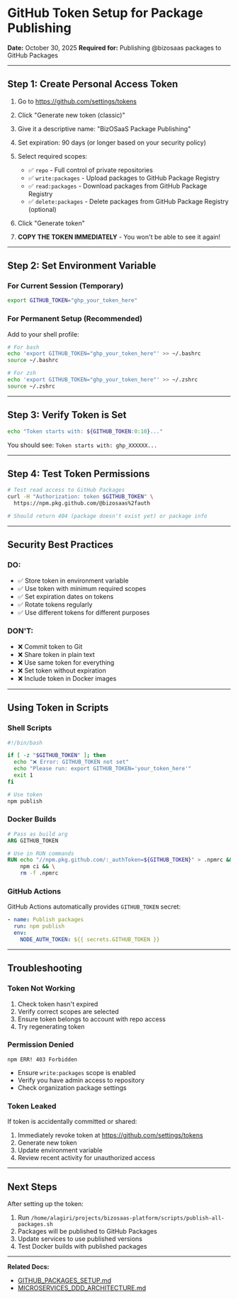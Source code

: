 # GitHub Token Setup for Package Publishing

**Date:** October 30, 2025
**Required for:** Publishing @bizosaas packages to GitHub Packages

---

## Step 1: Create Personal Access Token

1. Go to https://github.com/settings/tokens
2. Click "Generate new token (classic)"
3. Give it a descriptive name: "BizOSaaS Package Publishing"
4. Set expiration: 90 days (or longer based on your security policy)
5. Select required scopes:
   - ✅ `repo` - Full control of private repositories
   - ✅ `write:packages` - Upload packages to GitHub Package Registry
   - ✅ `read:packages` - Download packages from GitHub Package Registry
   - ✅ `delete:packages` - Delete packages from GitHub Package Registry (optional)

6. Click "Generate token"
7. **COPY THE TOKEN IMMEDIATELY** - You won't be able to see it again!

---

## Step 2: Set Environment Variable

### For Current Session (Temporary)

```bash
export GITHUB_TOKEN="ghp_your_token_here"
```

### For Permanent Setup (Recommended)

Add to your shell profile:

```bash
# For bash
echo 'export GITHUB_TOKEN="ghp_your_token_here"' >> ~/.bashrc
source ~/.bashrc

# For zsh
echo 'export GITHUB_TOKEN="ghp_your_token_here"' >> ~/.zshrc
source ~/.zshrc
```

---

## Step 3: Verify Token is Set

```bash
echo "Token starts with: ${GITHUB_TOKEN:0:10}..."
```

You should see: `Token starts with: ghp_XXXXXX...`

---

## Step 4: Test Token Permissions

```bash
# Test read access to GitHub Packages
curl -H "Authorization: token $GITHUB_TOKEN" \
  https://npm.pkg.github.com/@bizosaas%2fauth

# Should return 404 (package doesn't exist yet) or package info
```

---

## Security Best Practices

### DO:
- ✅ Store token in environment variable
- ✅ Use token with minimum required scopes
- ✅ Set expiration dates on tokens
- ✅ Rotate tokens regularly
- ✅ Use different tokens for different purposes

### DON'T:
- ❌ Commit token to Git
- ❌ Share token in plain text
- ❌ Use same token for everything
- ❌ Set token without expiration
- ❌ Include token in Docker images

---

## Using Token in Scripts

### Shell Scripts

```bash
#!/bin/bash

if [ -z "$GITHUB_TOKEN" ]; then
  echo "❌ Error: GITHUB_TOKEN not set"
  echo "Please run: export GITHUB_TOKEN='your_token_here'"
  exit 1
fi

# Use token
npm publish
```

### Docker Builds

```dockerfile
# Pass as build arg
ARG GITHUB_TOKEN

# Use in RUN commands
RUN echo "//npm.pkg.github.com/:_authToken=${GITHUB_TOKEN}" > .npmrc && \
    npm ci && \
    rm -f .npmrc
```

### GitHub Actions

GitHub Actions automatically provides `GITHUB_TOKEN` secret:

```yaml
- name: Publish packages
  run: npm publish
  env:
    NODE_AUTH_TOKEN: ${{ secrets.GITHUB_TOKEN }}
```

---

## Troubleshooting

### Token Not Working

1. Check token hasn't expired
2. Verify correct scopes are selected
3. Ensure token belongs to account with repo access
4. Try regenerating token

### Permission Denied

```
npm ERR! 403 Forbidden
```

- Ensure `write:packages` scope is enabled
- Verify you have admin access to repository
- Check organization package settings

### Token Leaked

If token is accidentally committed or shared:

1. Immediately revoke token at https://github.com/settings/tokens
2. Generate new token
3. Update environment variable
4. Review recent activity for unauthorized access

---

## Next Steps

After setting up the token:

1. Run `/home/alagiri/projects/bizosaas-platform/scripts/publish-all-packages.sh`
2. Packages will be published to GitHub Packages
3. Update services to use published versions
4. Test Docker builds with published packages

---

**Related Docs:**
- [GITHUB_PACKAGES_SETUP.md](./GITHUB_PACKAGES_SETUP.md)
- [MICROSERVICES_DDD_ARCHITECTURE.md](./MICROSERVICES_DDD_ARCHITECTURE.md)
